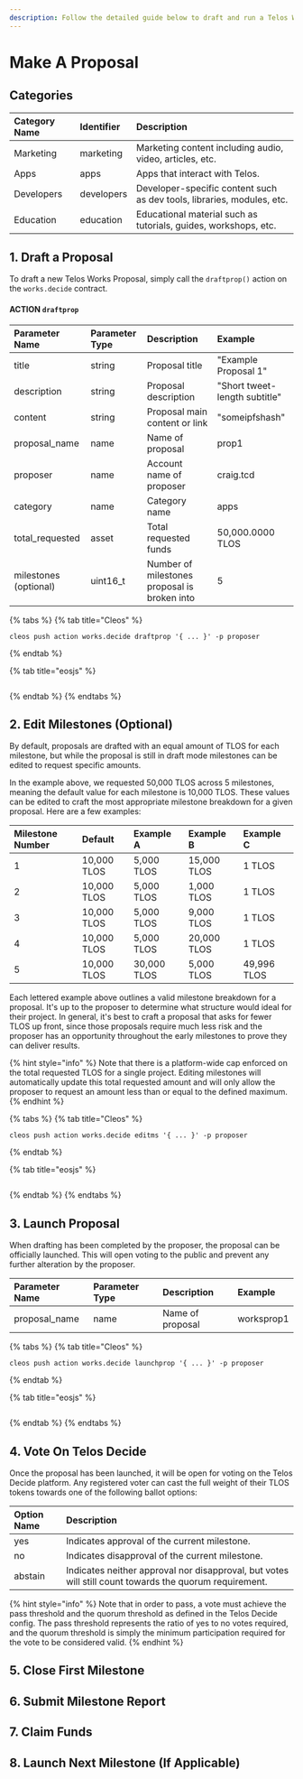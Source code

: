 ```yaml
---
description: Follow the detailed guide below to draft and run a Telos Works Proposal
---
```


# Make A Proposal

## Categories

| Category Name | Identifier | Description |
| :--- | :--- | :--- |
| Marketing | marketing | Marketing content including audio, video, articles, etc. |
| Apps | apps | Apps that interact with Telos. |
| Developers | developers | Developer-specific content such as dev tools, libraries, modules, etc. |
| Education | education | Educational material such as tutorials, guides, workshops, etc. |



## 1. Draft a Proposal

To draft a new Telos Works Proposal, simply call the `draftprop()` action on the `works.decide` contract.

#### ACTION `draftprop`

| Parameter Name | Parameter Type | Description | Example |
| :--- | :--- | :--- | :--- |
| title | string | Proposal title | "Example Proposal 1" |
| description | string | Proposal description | "Short tweet-length subtitle" |
| content | string | Proposal main content or link | "someipfshash" |
| proposal\_name | name | Name of proposal | prop1 |
| proposer | name | Account name of proposer | craig.tcd |
| category | name | Category name | apps |
| total\_requested | asset | Total requested funds | 50,000.0000 TLOS |
| milestones \(optional\) | uint16\_t | Number of milestones proposal is broken into | 5 |

{% tabs %}
{% tab title="Cleos" %}
```text
cleos push action works.decide draftprop '{ ... }' -p proposer
```
{% endtab %}

{% tab title="eosjs" %}
```

```
{% endtab %}
{% endtabs %}

## 2. Edit Milestones \(Optional\)

By default, proposals are drafted with an equal amount of TLOS for each milestone, but while the proposal is still in draft mode milestones can be edited to request specific amounts. 

In the example above, we requested 50,000 TLOS across 5 milestones, meaning the default value for each milestone is 10,000 TLOS. These values can be edited to craft the most appropriate milestone breakdown for a given proposal. Here are a few examples:

| Milestone Number | Default | Example A | Example B | Example C |
| :--- | :--- | :--- | :--- | :--- |
| 1 | 10,000 TLOS | 5,000 TLOS | 15,000 TLOS | 1 TLOS |
| 2 | 10,000 TLOS | 5,000 TLOS | 1,000 TLOS | 1 TLOS |
| 3 | 10,000 TLOS | 5,000 TLOS | 9,000 TLOS | 1 TLOS |
| 4 | 10,000 TLOS | 5,000 TLOS | 20,000 TLOS | 1 TLOS |
| 5 | 10,000 TLOS | 30,000 TLOS | 5,000 TLOS | 49,996 TLOS |

Each lettered example above outlines a valid milestone breakdown for a proposal. It's up to the proposer to determine what structure would ideal for their project. In general, it's best to craft a proposal that asks for fewer TLOS up front, since those proposals require much less risk and the proposer has an opportunity throughout the early milestones to prove they can deliver results.

{% hint style="info" %}
Note that there is a platform-wide cap enforced on the total requested TLOS for a single project. Editing milestones will automatically update this total requested amount and will only allow the proposer to request an amount less than or equal to the defined maximum.
{% endhint %}

{% tabs %}
{% tab title="Cleos" %}
```text
cleos push action works.decide editms '{ ... }' -p proposer
```
{% endtab %}

{% tab title="eosjs" %}
```

```
{% endtab %}
{% endtabs %}

## 3. Launch Proposal

When drafting has been completed by the proposer, the proposal can be officially launched. This will open voting to the public and prevent any further alteration by the proposer.

| Parameter Name | Parameter Type | Description | Example |
| :--- | :--- | :--- | :--- |
| proposal\_name | name | Name of proposal | worksprop1 |

{% tabs %}
{% tab title="Cleos" %}
```text
cleos push action works.decide launchprop '{ ... }' -p proposer
```
{% endtab %}

{% tab title="eosjs" %}
```

```
{% endtab %}
{% endtabs %}

## 4. Vote On Telos Decide

Once the proposal has been launched, it will be open for voting on the Telos Decide platform. Any registered voter can cast the full weight of their TLOS tokens towards one of the following ballot options:

| Option Name | Description |
| :--- | :--- |
| yes | Indicates approval of the current milestone. |
| no | Indicates disapproval of the current milestone. |
| abstain | Indicates neither approval nor disapproval, but votes will still count towards the quorum requirement. |

{% hint style="info" %}
Note that in order to pass, a vote must achieve the pass threshold and the quorum threshold as defined in the Telos Decide config. The pass threshold represents the ratio of yes to no votes required, and the quorum threshold is simply the minimum participation required for the vote to be considered valid.
{% endhint %}

## 5. Close First Milestone

## 6. Submit Milestone Report

## 7. Claim Funds

## 8. Launch Next Milestone \(If Applicable\)

